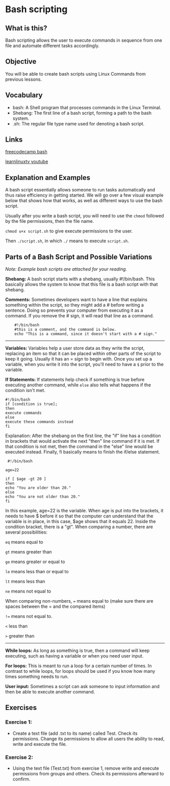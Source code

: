 # Bash scripting
## What is this?
Bash scripting allows the user to execute commands in sequence from one file and automate different tasks accordingly.

## Objective
You will be able to create bash scripts using Linux Commands from previous lessons.

## Vocabulary
- bash: A Shell program that processes commands in the Linux Terminal.
- Shebang: The first line of a bash script, forming a path to the bash system.
- .sh: The regular file type name used for denoting a bash script.

## Links
[freecodecamp bash](https://www.freecodecamp.org/news/bash-scripting-tutorial-linux-shell-script-and-command-line-for-beginners/)

[learnlinuxtv youtube](https://www.youtube.com/playlist?list=PLT98CRl2KxKGj-VKtApD8-zCqSaN2mD4w)

## Explanation and Examples
A bash script essentially allows someone to run tasks automatically and thus raise efficiency in getting started. We will go over a few visual example below that shows how that works, as well as different ways to use the bash script.

Usually after you write a bash script, you will need to use the ```chmod``` followed by the file permissions, then the file name.

```chmod u+x script.sh``` to give execute permissions to the user.

Then ```./script.sh```, in which ```./``` means to execute ```script.sh```.



## Parts of a Bash Script and Possible Variations
_Note: Example bash scripts are attached for your reading._

**Shebang:** A bash script starts with a shebang, usually #!/bin/bash. This basically allows the system to know that this file is a bash script with that shebang.

**Comments:** Sometimes developers want to have a line that explains something within the script, so they might add a # before writing a sentence. Doing so prevents your computer from executing it as a command. If you remove the # sign, it will read that line as a command.

```
    #!/bin/bash
    #this is a comment, and the command is below.
    echo "This is a command, since it doesn't start with a # sign."
```

____________________________________________
**Variables:** Variables help a user store data as they write the script, replacing an item so that it can be placed within other parts of the script to keep it going. Usually it has an = sign to begin with. Once you set up a variable, when you write it into the script, you'll need to have a ```$``` prior to the variable. 

**If Statements:** If statements help check if something is true before executing another command, while ```else``` also tells what happens if the condition isn't met.

```
#!/bin/bash
if [condition is true];
then
execute commands
else
execute these commands instead
fi
```

Explanation: After the shebang on the first line, the "if" line has a condition in brackets that would activate the next "then" line command if it is met. If that condition is not met, then the command in the "else" line would be executed instead. Finally, fi basically means to finish the if/else statement.

```
 #!/bin/bash

age=22

if [ $age -gt 20 ]
then
echo "You are older than 20."
else
echo "You are not older than 20."
fi
```

In this example, age=22 is the variable. When age is put into the brackets, it needs to have $ before it so that the computer can understand that the variable is in place, in this case, $age shows that it equals 22. Inside the condition bracket, there is a "gt". When comparing a number, there are several possibilities:

```eq``` means equal to

```gt``` means greater than

```ge``` means greater or equal to

```le``` means less than or equal to

```lt``` means less than

```ne``` means not equal to

When comparing non-numbers,
```=``` means equal to (make sure there are spaces between the = and the compared items)

```!=``` means not equal to.

```<``` less than

```>``` greater than
__________________________________________

**While loops:** As long as something is true, then a command will keep executing, such as having a variable or when you need user input. 

**For loops:** This is meant to run a loop for a certain number of times. In contrast to while loops, for loops should be used if you know how many times something needs to run.

**User input:** Sometimes a script can ask someone to input information and then be able to execute another command.


## Exercises
### Exercise 1:
- Create a text file (add .txt to its name) called Test. Check its permissions. Change its permissions to allow all users the ability to read, write and execute the file.
### Exercise 2:
- Using the text file (Test.txt) from exercise 1, remove write and execute permissions from groups and others. Check its permissions afterward to confirm.